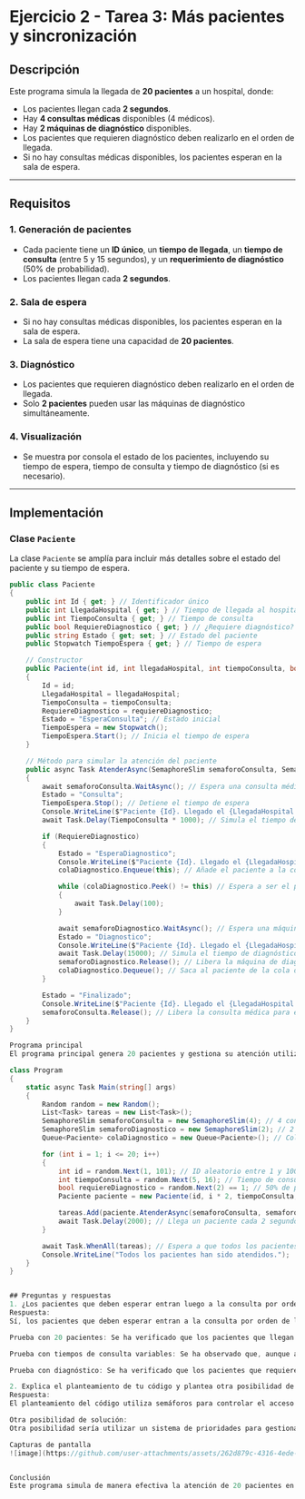 # Ejercicio 2 - Tarea 3: Más pacientes y sincronización

## Descripción
Este programa simula la llegada de **20 pacientes** a un hospital, donde:
- Los pacientes llegan cada **2 segundos**.
- Hay **4 consultas médicas** disponibles (4 médicos).
- Hay **2 máquinas de diagnóstico** disponibles.
- Los pacientes que requieren diagnóstico deben realizarlo en el orden de llegada.
- Si no hay consultas médicas disponibles, los pacientes esperan en la sala de espera.

---

## Requisitos

### 1. Generación de pacientes
- Cada paciente tiene un **ID único**, un **tiempo de llegada**, un **tiempo de consulta** (entre 5 y 15 segundos), y un **requerimiento de diagnóstico** (50% de probabilidad).
- Los pacientes llegan cada **2 segundos**.

### 2. Sala de espera
- Si no hay consultas médicas disponibles, los pacientes esperan en la sala de espera.
- La sala de espera tiene una capacidad de **20 pacientes**.

### 3. Diagnóstico
- Los pacientes que requieren diagnóstico deben realizarlo en el orden de llegada.
- Solo **2 pacientes** pueden usar las máquinas de diagnóstico simultáneamente.

### 4. Visualización
- Se muestra por consola el estado de los pacientes, incluyendo su tiempo de espera, tiempo de consulta y tiempo de diagnóstico (si es necesario).

---

## Implementación

### Clase `Paciente`
La clase `Paciente` se amplía para incluir más detalles sobre el estado del paciente y su tiempo de espera.

```csharp
public class Paciente
{
    public int Id { get; } // Identificador único
    public int LlegadaHospital { get; } // Tiempo de llegada al hospital
    public int TiempoConsulta { get; } // Tiempo de consulta
    public bool RequiereDiagnostico { get; } // ¿Requiere diagnóstico?
    public string Estado { get; set; } // Estado del paciente
    public Stopwatch TiempoEspera { get; } // Tiempo de espera

    // Constructor
    public Paciente(int id, int llegadaHospital, int tiempoConsulta, bool requiereDiagnostico)
    {
        Id = id;
        LlegadaHospital = llegadaHospital;
        TiempoConsulta = tiempoConsulta;
        RequiereDiagnostico = requiereDiagnostico;
        Estado = "EsperaConsulta"; // Estado inicial
        TiempoEspera = new Stopwatch();
        TiempoEspera.Start(); // Inicia el tiempo de espera
    }

    // Método para simular la atención del paciente
    public async Task AtenderAsync(SemaphoreSlim semaforoConsulta, SemaphoreSlim semaforoDiagnostico, Queue<Paciente> colaDiagnostico)
    {
        await semaforoConsulta.WaitAsync(); // Espera una consulta médica disponible
        Estado = "Consulta";
        TiempoEspera.Stop(); // Detiene el tiempo de espera
        Console.WriteLine($"Paciente {Id}. Llegado el {LlegadaHospital / 2}. Estado: {Estado}. Duración Espera: {TiempoEspera.Elapsed.Seconds} segundos.");
        await Task.Delay(TiempoConsulta * 1000); // Simula el tiempo de consulta

        if (RequiereDiagnostico)
        {
            Estado = "EsperaDiagnostico";
            Console.WriteLine($"Paciente {Id}. Llegado el {LlegadaHospital / 2}. Estado: {Estado}.");
            colaDiagnostico.Enqueue(this); // Añade el paciente a la cola de diagnóstico

            while (colaDiagnostico.Peek() != this) // Espera a ser el primero en la cola
            {
                await Task.Delay(100);
            }

            await semaforoDiagnostico.WaitAsync(); // Espera una máquina de diagnóstico disponible
            Estado = "Diagnostico";
            Console.WriteLine($"Paciente {Id}. Llegado el {LlegadaHospital / 2}. Estado: {Estado}.");
            await Task.Delay(15000); // Simula el tiempo de diagnóstico
            semaforoDiagnostico.Release(); // Libera la máquina de diagnóstico
            colaDiagnostico.Dequeue(); // Saca al paciente de la cola de diagnóstico
        }

        Estado = "Finalizado";
        Console.WriteLine($"Paciente {Id}. Llegado el {LlegadaHospital / 2}. Estado: {Estado}.");
        semaforoConsulta.Release(); // Libera la consulta médica para el siguiente paciente
    }
}

Programa principal
El programa principal genera 20 pacientes y gestiona su atención utilizando semáforos para controlar el acceso a las consultas médicas y las máquinas de diagnóstico.

class Program
{
    static async Task Main(string[] args)
    {
        Random random = new Random();
        List<Task> tareas = new List<Task>();
        SemaphoreSlim semaforoConsulta = new SemaphoreSlim(4); // 4 consultas médicas
        SemaphoreSlim semaforoDiagnostico = new SemaphoreSlim(2); // 2 máquinas de diagnóstico
        Queue<Paciente> colaDiagnostico = new Queue<Paciente>(); // Cola para mantener el orden de llegada

        for (int i = 1; i <= 20; i++)
        {
            int id = random.Next(1, 101); // ID aleatorio entre 1 y 100
            int tiempoConsulta = random.Next(5, 16); // Tiempo de consulta entre 5 y 15 segundos
            bool requiereDiagnostico = random.Next(2) == 1; // 50% de probabilidad de requerir diagnóstico
            Paciente paciente = new Paciente(id, i * 2, tiempoConsulta, requiereDiagnostico);

            tareas.Add(paciente.AtenderAsync(semaforoConsulta, semaforoDiagnostico, colaDiagnostico));
            await Task.Delay(2000); // Llega un paciente cada 2 segundos
        }

        await Task.WhenAll(tareas); // Espera a que todos los pacientes sean atendidos
        Console.WriteLine("Todos los pacientes han sido atendidos.");
    }
}


## Preguntas y respuestas
1. ¿Los pacientes que deben esperar entran luego a la consulta por orden de llegada? Explica qué tipo de pruebas has realizado para comprobar este comportamiento.
Respuesta:
Sí, los pacientes que deben esperar entran a la consulta por orden de llegada. Para comprobar este comportamiento, se han realizado las siguientes pruebas:

Prueba con 20 pacientes: Se ha verificado que los pacientes que llegan primero son atendidos primero, independientemente de su tiempo de consulta.

Prueba con tiempos de consulta variables: Se ha observado que, aunque algunos pacientes tienen tiempos de consulta más largos, el orden de llegada se mantiene.

Prueba con diagnóstico: Se ha verificado que los pacientes que requieren diagnóstico realizan las pruebas en el orden de llegada, utilizando la cola de diagnóstico.

2. Explica el planteamiento de tu código y plantea otra posibilidad de solución a la que has programado.
Respuesta:
El planteamiento del código utiliza semáforos para controlar el acceso a las consultas médicas y las máquinas de diagnóstico, y una cola para mantener el orden de llegada de los pacientes que requieren diagnóstico. Esto garantiza que los pacientes sean atendidos en el orden correcto y que no se exceda el límite de recursos disponibles.

Otra posibilidad de solución:
Otra posibilidad sería utilizar un sistema de prioridades para gestionar el acceso a las consultas y las máquinas de diagnóstico. Por ejemplo, los pacientes con mayor prioridad (emergencias) podrían ser atendidos primero, independientemente de su orden de llegada. Sin embargo, esta solución sería más compleja de implementar y requeriría un sistema de gestión de prioridades adicional.

Capturas de pantalla
![image](https://github.com/user-attachments/assets/262d879c-4316-4ede-a827-052da4372485)


Conclusión
Este programa simula de manera efectiva la atención de 20 pacientes en un hospital, gestionando tanto las consultas médicas como las pruebas de diagnóstico. Se ha utilizado sincronización para garantizar que los recursos no se sobresaturen y que los pacientes sean atendidos en el orden correcto.

